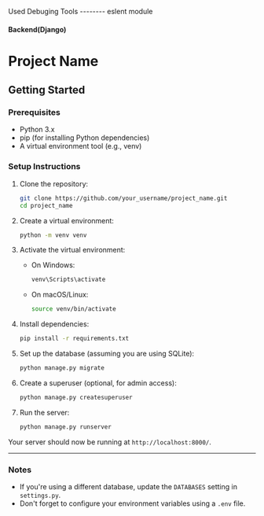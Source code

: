 Used Debuging Tools
    --------   eslent module

#### Backend(Django)
# Project Name

## Getting Started

### Prerequisites

- Python 3.x
- pip (for installing Python dependencies)
- A virtual environment tool (e.g., venv)

### Setup Instructions

1. Clone the repository:

    ```bash
    git clone https://github.com/your_username/project_name.git
    cd project_name
    ```

2. Create a virtual environment:

    ```bash
    python -m venv venv
    ```

3. Activate the virtual environment:

    - On Windows:

      ```bash
      venv\Scripts\activate
      ```

    - On macOS/Linux:

      ```bash
      source venv/bin/activate
      ```

4. Install dependencies:

    ```bash
    pip install -r requirements.txt
    ```

5. Set up the database (assuming you are using SQLite):

    ```bash
    python manage.py migrate
    ```

6. Create a superuser (optional, for admin access):

    ```bash
    python manage.py createsuperuser
    ```

7. Run the server:

    ```bash
    python manage.py runserver
    ```

Your server should now be running at `http://localhost:8000/`.

---

### Notes

- If you're using a different database, update the `DATABASES` setting in `settings.py`.
- Don't forget to configure your environment variables using a `.env` file.
